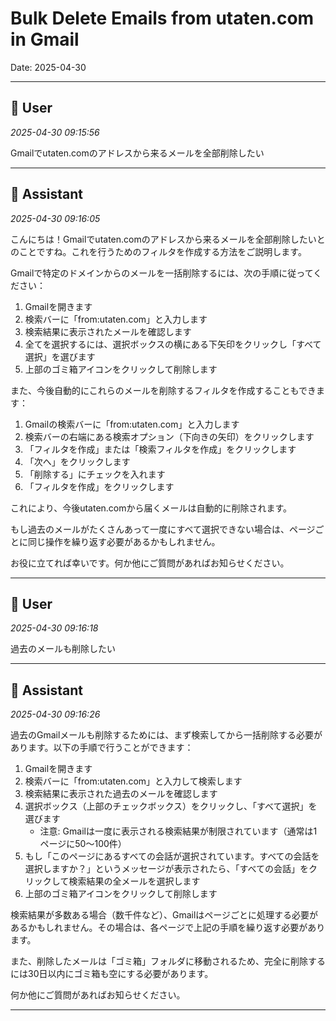 # Bulk Delete Emails from utaten.com in Gmail

Date: 2025-04-30

---

## 👤 User
*2025-04-30 09:15:56*

Gmailでutaten.comのアドレスから来るメールを全部削除したい

---

## 🤖 Assistant
*2025-04-30 09:16:05*

こんにちは！Gmailでutaten.comのアドレスから来るメールを全部削除したいとのことですね。これを行うためのフィルタを作成する方法をご説明します。

Gmailで特定のドメインからのメールを一括削除するには、次の手順に従ってください：

1. Gmailを開きます
2. 検索バーに「from:utaten.com」と入力します
3. 検索結果に表示されたメールを確認します
4. 全てを選択するには、選択ボックスの横にある下矢印をクリックし「すべて選択」を選びます
5. 上部のゴミ箱アイコンをクリックして削除します

また、今後自動的にこれらのメールを削除するフィルタを作成することもできます：

1. Gmailの検索バーに「from:utaten.com」と入力します
2. 検索バーの右端にある検索オプション（下向きの矢印）をクリックします
3. 「フィルタを作成」または「検索フィルタを作成」をクリックします
4. 「次へ」をクリックします
5. 「削除する」にチェックを入れます
6. 「フィルタを作成」をクリックします

これにより、今後utaten.comから届くメールは自動的に削除されます。

もし過去のメールがたくさんあって一度にすべて選択できない場合は、ページごとに同じ操作を繰り返す必要があるかもしれません。

お役に立てれば幸いです。何か他にご質問があればお知らせください。

---

## 👤 User
*2025-04-30 09:16:18*

過去のメールも削除したい

---

## 🤖 Assistant
*2025-04-30 09:16:26*

過去のGmailメールも削除するためには、まず検索してから一括削除する必要があります。以下の手順で行うことができます：

1. Gmailを開きます
2. 検索バーに「from:utaten.com」と入力して検索します
3. 検索結果に表示された過去のメールを確認します
4. 選択ボックス（上部のチェックボックス）をクリックし、「すべて選択」を選びます
   - 注意: Gmailは一度に表示される検索結果が制限されています（通常は1ページに50〜100件）
5. もし「このページにあるすべての会話が選択されています。すべての会話を選択しますか？」というメッセージが表示されたら、「すべての会話」をクリックして検索結果の全メールを選択します
6. 上部のゴミ箱アイコンをクリックして削除します

検索結果が多数ある場合（数千件など）、Gmailはページごとに処理する必要があるかもしれません。その場合は、各ページで上記の手順を繰り返す必要があります。

また、削除したメールは「ゴミ箱」フォルダに移動されるため、完全に削除するには30日以内にゴミ箱も空にする必要があります。

何か他にご質問があればお知らせください。

---
